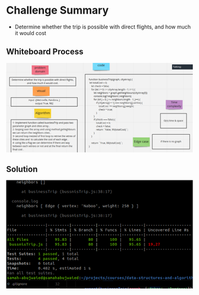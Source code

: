 # Challenge Summary
<!-- Description of the challenge -->
- Determine whether the trip is possible with direct flights, and how much it would cost


## Whiteboard Process
<!-- Embedded whiteboard image -->
![](../C37_401js/IMG/busniesUML.png)


## Solution
<!-- Show how to run your code, and examples of it in action -->
![](../C37_401js/IMG/bussniesTest.png)

